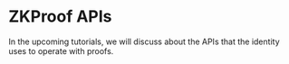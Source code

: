 # ZKProof APIs

In the upcoming tutorials, we will discuss about the APIs that the identity uses to operate with proofs.


 

 

